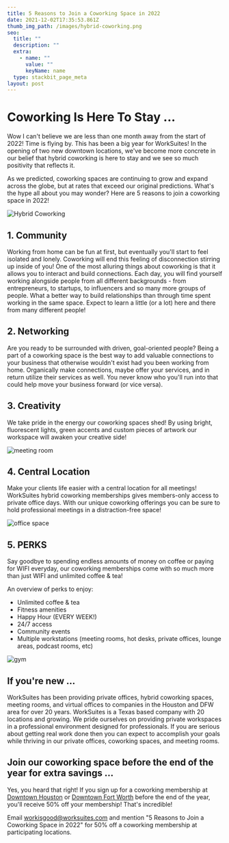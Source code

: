 ```yaml
---
title: 5 Reasons to Join a Coworking Space in 2022
date: 2021-12-02T17:35:53.861Z
thumb_img_path: /images/hybrid-coworking.png
seo:
  title: ""
  description: ""
  extra:
    - name: ""
      value: ""
      keyName: name
  type: stackbit_page_meta
layout: post
---
```

# Coworking Is Here To Stay ...

Wow I can't believe we are less than one month away from the start of 2022! Time is flying by. This has been a big year for WorkSuites! In the opening of two new downtown locations, we've become more concrete in our belief that hybrid coworking is here to stay and we see so much positivity that reflects it.

As we predicted, coworking spaces are continuing to grow and expand across the globe, but at rates that exceed our original predictions. What's the hype all about you may wonder? Here are 5 reasons to join a coworking space in 2022!

![Hybrid Coworking](/images/hybrid-coworking.png "WorkTank")

## 1. Community

Working from home can be fun at first, but eventually you'll start to feel isolated and lonely. Coworking will end this feeling of disconnection stirring up inside of you! One of the most alluring things about coworking is that it allows you to interact and build connections. Each day, you will find yourself working alongside people from all different backgrounds - from entrepreneurs, to startups, to influencers and so many more groups of people. What a better way to build relationships than through time spent working in the same space. Expect to learn a little (or a lot) here and there from many different people!

## 2. Networking

Are you ready to be surrounded with driven, goal-oriented people? Being a part of a coworking space is the best way to add valuable connections to your business that otherwise wouldn't exist had you been working from home. Organically make connections, maybe offer your services, and in return utilize their services as well. You never know who you'll run into that could help move your business forward (or vice versa).

## 3. Creativity

We take pride in the energy our coworking spaces shed! By using bright, fluorescent lights, green accents and custom pieces of artwork our workspace will awaken your creative side!

![meeting room](/images/meeting-room.png "Meeting Room")

## 4. Central Location

Make your clients life easier with a central location for all meetings! WorkSuites hybrid coworking memberships gives members-only access to private office days. With our unique coworking offerings you can be sure to hold professional meetings in a distraction-free space!

![office space](/images/solo-office.png "Solo Office")

## 5. PERKS

Say goodbye to spending endless amounts of money on coffee or paying for WIFI everyday, our coworking memberships come with so much more than just WIFI and unlimited coffee & tea!

An overview of perks to enjoy:

* Unlimited coffee & tea
* Fitness amenities
* Happy Hour (EVERY WEEK!)
* 24/7 access
* Community events
* Multiple workstations (meeting rooms, hot desks, private offices, lounge areas, podcast rooms, etc)

![gym](/images/gym.png "Fitness Facility")

## If you're new ...

WorkSuites has been providing private offices, hybrid coworking spaces, meeting rooms, and virtual offices to companies in the Houston and DFW area for over 20 years. WorkSuites is a Texas based company with 20 locations and growing. We pride ourselves on providing private workspaces in a professional environment designed for professionals. If you are serious about getting real work done then you can expect to accomplish your goals while thriving in our private offices, coworking spaces, and meeting rooms.

## Join our coworking space before the end of the year for extra savings ...

Yes, you heard that right! If you sign up for a coworking membership at [Downtown Houston](https://www.worksuites.com/texas/1000-main-houston-coworking/) or [Downtown Fort Worth](https://www.worksuites.com/texas/640-taylor-fort-worth-coworking/) before the end of the year, you'll receive 50% off your membership! That's incredible! 

Email workisgood@worksuites.com and mention "5 Reasons to Join a Coworking Space in 2022" for 50% off a coworking membership at participating locations.